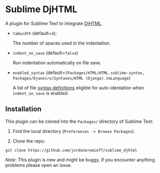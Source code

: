 # Sublime DjHTML

A plugin for Sublime Text to integrate [DjHTML](https://github.com/rtts/djhtml).

- `tabwidth` (default=`4`):

    The number of spaces used in the indentation.

- `indent_on_save` (default=`false`)

    Run indentation automatically on file save.

- `enabled_syntax` (default=`[Packages/HTML/HTML.sublime-syntax, Packages/Djaneiro/Syntaxes/HTML (Django).tmLanguage`)

    A list of file [syntax definitions](https://www.sublimetext.com/docs/syntax.html) eligible for auto-identation when `indent_on_save` is enabled.

## Installation

This plugin can be cloned into the `Packages/` directory of Sublime Text:

1. Find the local directory (`Preferences -> Browse Packages`).

2. Clone the repo:

```shell
git clone https://github.com/jordaneremieff/sublime_djhtml
```

*Note*: This plugin is new and might be buggy, if you encounter anything problems please open an issue.
